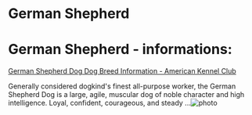 # German Shepherd

# German Shepherd - informations:

[German Shepherd Dog Dog Breed Information - American Kennel Club](https://www.akc.org/dog-breeds/german-shepherd-dog/)

Generally considered dogkind's finest all-purpose worker, the German Shepherd Dog is a large, agile, muscular dog of noble character and high intelligence. Loyal, confident, courageous, and steady ...![photo](https://www.alcazar.in/UserUploads/Editted-Images/9lUKHrczigcX6XlNZBBm.jpg)